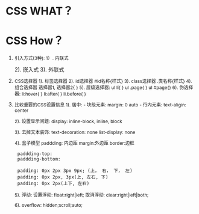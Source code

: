 # CSS WHAT？


# CSS How？

1. 引入方式(3种):
    1）. 内联式
        <p style="font-size:12px;"></p>
    2). 嵌入式
        <style>
            p{
                font-size:12px;
            }
        </style>
    3). 外联式
        <link rel='stylesheet' type='text/css' href='css/main.css'>


2. CSS选择器
    1). 标签选择器
    2). id选择器    #id名称{样式}
    3). class选择器    .类名称{样式}
    4). 组合选择器    选择器1,  选择器2{   }
    5). 层级选择器:   ul li{ }  ul .page{ }  ul #page{}
    6). 伪选择器:     li:hover{  }  li:after{ }   li.before{ }

3. 比较重要的CSS设置信息
    1). 居中:
        - 块级元素: margin: 0 auto
        - 行内元素: text-aligin: center

    2). 设置显示问题:
        display: inline-block, inline, block

    3). 去掉文本装饰:
        text-decoration: none
        list-display: none

    4). 盒子模型
        paddding: 内边距
        margin:外边距
        border:边框

        paddding-top:
        paddding-bottom:

        padding: 0px 2px 3px 9px; (上， 右， 下， 左)
        padding: 0px 2px, 3px(上, 左右, 下)
        padding: 0px 2px(上下, 左右)

    5). 浮动:
        设置浮动: float:right|left;
        取消浮动: clear:right|left|both;

    6). overflow: hidden;scroll;auto;